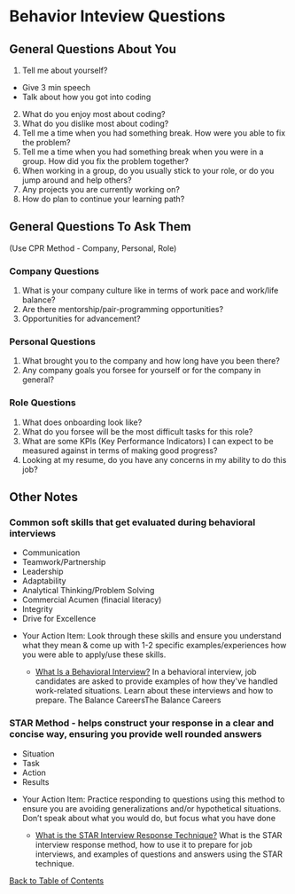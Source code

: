 # Behavior Inteview Questions

## General Questions About You

1. Tell me about yourself?

- Give 3 min speech
- Talk about how you got into coding

2. What do you enjoy most about coding?
3. What do you dislike most about coding?
4. Tell me a time when you had something break. How were you able to fix the problem?
5. Tell me a time when you had something break when you were in a group. How did you fix the problem together?
6. When working in a group, do you usually stick to your role, or do you jump around and help others?
7. Any projects you are currently working on?
8. How do plan to continue your learning path?

## General Questions To Ask Them

(Use CPR Method - Company, Personal, Role)

### Company Questions

1. What is your company culture like in terms of work pace and work/life balance?
2. Are there mentorship/pair-programming opportunities?
3. Opportunities for advancement?

### Personal Questions

1. What brought you to the company and how long have you been there?
2. Any company goals you forsee for yourself or for the company in general?

### Role Questions

1. What does onboarding look like?
2. What do you forsee will be the most difficult tasks for this role?
3. What are some KPIs (Key Performance Indicators) I can expect to be measured against in terms of making good progress?
4. Looking at my resume, do you have any concerns in my ability to do this job?

## Other Notes

### Common soft skills that get evaluated during behavioral interviews

- Communication
- Teamwork/Partnership
- Leadership
- Adaptability
- Analytical Thinking/Problem Solving
- Commercial Acumen (finacial literacy)
- Integrity
- Drive for Excellence

* Your Action Item: Look through these skills and ensure you understand what they mean & come up with 1-2 specific examples/experiences how you were able to apply/use these skills.

  - [What Is a Behavioral Interview?](https://www.thebalancecareers.com/behavioral-interviews-525761)
    In a behavioral interview, job candidates are asked to provide examples of how they've handled work-related situations. Learn about these interviews and how to prepare.
    The Balance CareersThe Balance Careers

### STAR Method - helps construct your response in a clear and concise way, ensuring you provide well rounded answers

- Situation
- Task
- Action
- Results

* Your Action Item: Practice responding to questions using this method to ensure you are avoiding generalizations and/or hypothetical situations. Don’t speak about what you would do, but focus what you have done

  - [What is the STAR Interview Response Technique?](https://www.thebalancecareers.com/what-is-the-star-interview-response-technique-2061629)
    What is the STAR interview response method, how to use it to prepare for job interviews, and examples of questions and answers using the STAR technique.

[Back to Table of Contents](https://github.com/tashi-ono/GetReady_Notes)
